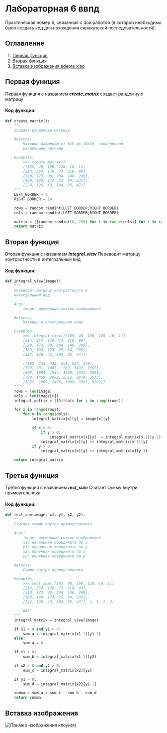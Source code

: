 # Лабораторная 6 ввпд
Практическая номер 6, связанная с 4ой работой (в которой необходимо было создать код для нахождения сиракузской последовательности). 
## Оглавление

1. [Первая функция](#Первая-функция)
2. [Вторая функция](#Вторая-функция)
3. [Вставка изображения adepte xiao](#Вставка-изображения)

## Первая функция
Первая функция с названием ***create_matrix*** создает рандомную матрицу
#### Код функции:
```python
def create_matrix():
    """
    Создает рандомную матрицу

    Returns:
        Матрица размером от 5x5 до 10x10, заполненная
        рандомными числами

    Examples:
        >>> create_matrix()
        [[185, 48, 190, 128, 16, 11],
        [214, 254, 170, 73, 219, 99],
        [210, 173, 90, 204, 148, 209],
        [189, 186, 173, 25, 84, 235],
        [224, 126, 43, 104, 25, 47]]
    """
    LEFT_BORDER = 5
    RIGHT_BORDER = 10

    rows = random.randint(LEFT_BORDER,RIGHT_BORDER)
    cols = random.randint(LEFT_BORDER,RIGHT_BORDER)

    matrix = [[random.randint(0, 256) for i in range(cols)] for i in range(rows)]
    return matrix
```
## Вторая функция
Вторая функция с названием ***integral_view*** Переводит матрицу контрастности в интегральный вид
#### Код функции:
```python 
def integral_view(image):
    """
    Переводит матрицу контрастности в
    интегральный вид

    Args:
        image: двумерный список изображения

    Returns:
        Матрица в интегральном виде

    Examples:
        >>> integral_view([[185, 48, 190, 128, 16, 11],
        [214, 254, 170, 73, 219, 99],
        [210, 173, 90, 204, 148, 209],
        [189, 186, 173, 25, 84, 235],
        [224, 126, 43, 104, 25, 47]])

        [[185, 233, 423, 551, 567, 578],
        [399, 701, 1061, 1262, 1497, 1607],
        [609, 1084, 1534, 1939, 2322, 2641],
        [798, 1459, 2082, 2512, 2979, 3533],
        [1022, 1809, 2475, 3009, 3501, 4102]]
    """
    rows = len(image)
    cols = len(image[0])
    integral_matrix = [[0]*cols for i in range(rows)]

    for x in range(rows):
        for y in range(cols):
            integral_matrix[x][y] = image[x][y]

            if x > 0:
                if y > 0:
                    integral_matrix[x][y] -= integral_matrix[x-1][y-1]
                integral_matrix[x][y] += integral_matrix[x-1][y]
            if y > 0:
                integral_matrix[x][y] += integral_matrix[x][y-1]

    return integral_matrix
```
## Третья функция
Третья функция с названием ***rect_sum*** Считает сумму внутри прямоугольника
#### Код функции:
```python 
def rect_sum(image, x1, y1, x2, y2):
    """
    Считает сумму внутри прямоугольника

    Args:
        image: двумерный список изображения
        x1: начальная координата по x
        y1: начальная координата по y
        x2: конечная координата по x
        y2: конечная координата по y

    Returns:
        Сумма внутри прямоугольника

    Examples:
        >>> rect_sum([[185, 48, 190, 128, 16, 11],
        [214, 254, 170, 73, 219, 99],
        [210, 173, 90, 204, 148, 209],
        [189, 186, 173, 25, 84, 235],
        [224, 126, 43, 104, 25, 47]], 1, 1, 2, 2)

        687
    """
    integral_matrix = integral_view(image)

    if x1 > 0 and y1 > 0:
        sum_a = integral_matrix[x1-1][y1-1]
    else:
        sum_a = 0

    if x1 > 0:
        sum_b = integral_matrix[x1-1][y2]

    if x2 > 0 and y2 > 0:
        sum_c = integral_matrix[x2][y2]

    if y1 > 0:
        sum_d = integral_matrix[x2][y1-1]

    summa = sum_a + sum_c - sum_b - sum_d
    return summa

```
## Вставка изображения
![Пример изображения клоун(я)](https://kartinkin.net/uploads/posts/2022-02/1645393673_33-kartinkin-net-p-kartinki-klouna-35.jpg)

